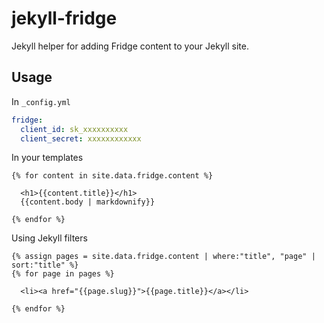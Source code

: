 jekyll-fridge
=============

Jekyll helper for adding Fridge content to your Jekyll site.

Usage
----

In `_config.yml`

```yaml
fridge:
  client_id: sk_xxxxxxxxxx
  client_secret: xxxxxxxxxxxx
```

In your templates

```liquid
{% for content in site.data.fridge.content %}

  <h1>{{content.title}}</h1>
  {{content.body | markdownify}}

{% endfor %}
```

Using Jekyll filters

```liquid
{% assign pages = site.data.fridge.content | where:"title", "page" | sort:"title" %}
{% for page in pages %}

  <li><a href="{{page.slug}}">{{page.title}}</a></li>

{% endfor %}
```
